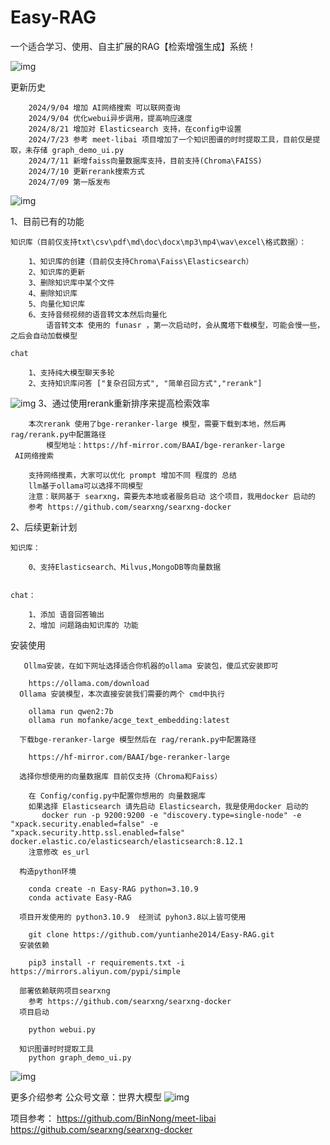 # Easy-RAG
一个适合学习、使用、自主扩展的RAG【检索增强生成】系统！


![img](https://github.com/yuntianhe2014/Easy-RAG/blob/main/img/zhu.png)

更新历史

        2024/9/04 增加 AI网络搜索 可以联网查询
        2024/9/04 优化webui异步调用，提高响应速度
        2024/8/21 增加对 Elasticsearch 支持，在config中设置
        2024/7/23 参考 meet-libai 项目增加了一个知识图谱的时时提取工具，目前仅是提取，未存储 graph_demo_ui.py
        2024/7/11 新增faiss向量数据库支持，目前支持(Chroma\FAISS)
        2024/7/10 更新rerank搜索方式
        2024/7/09 第一版发布
![img](https://github.com/yuntianhe2014/Easy-RAG/blob/main/img/zhuye.png)

1、目前已有的功能

    知识库（目前仅支持txt\csv\pdf\md\doc\docx\mp3\mp4\wav\excel\格式数据）：

        1、知识库的创建（目前仅支持Chroma\Faiss\Elasticsearch）
        2、知识库的更新
        3、删除知识库中某个文件
        4、删除知识库
        5、向量化知识库
        6、支持音频视频的语音转文本然后向量化 
            语音转文本 使用的 funasr ，第一次启动时，会从魔塔下载模型，可能会慢一些，之后会自动加载模型

    chat

        1、支持纯大模型聊天多轮
        2、支持知识库问答 ["复杂召回方式", "简单召回方式","rerank"]
![img](https://github.com/yuntianhe2014/Easy-RAG/blob/main/img/复杂方式.png)
        3、通过使用rerank重新排序来提高检索效率
        
        本次rerank 使用了bge-reranker-large 模型，需要下载到本地，然后再 rag/rerank.py中配置路径
            模型地址：https://hf-mirror.com/BAAI/bge-reranker-large
     AI网络搜索
        
        支持网络搜素，大家可以优化 prompt 增加不同 程度的 总结
        llm基于ollama可以选择不同模型
        注意：联网基于 searxng，需要先本地或者服务启动 这个项目，我用docker 启动的
        参考 https://github.com/searxng/searxng-docker

2、后续更新计划

    知识库：

        0、支持Elasticsearch、Milvus,MongoDB等向量数据


    chat：

        1、添加 语音回答输出
        2、增加 问题路由知识库的 功能
        

安装使用

       Ollma安装，在如下网址选择适合你机器的ollama 安装包，傻瓜式安装即可
      
        https://ollama.com/download
      Ollama 安装模型，本次直接安装我们需要的两个 cmd中执行
      
        ollama run qwen2:7b
        ollama run mofanke/acge_text_embedding:latest
       
      下载bge-reranker-large 模型然后在 rag/rerank.py中配置路径
        
        https://hf-mirror.com/BAAI/bge-reranker-large
        
      选择你想使用的向量数据库 目前仅支持（Chroma和Faiss）
      
        在 Config/config.py中配置你想用的 向量数据库
        如果选择 Elasticsearch 请先启动 Elasticsearch，我是使用docker 启动的
           docker run -p 9200:9200 -e "discovery.type=single-node" -e "xpack.security.enabled=false" -e "xpack.security.http.ssl.enabled=false" docker.elastic.co/elasticsearch/elasticsearch:8.12.1
        注意修改 es_url
        
      构造python环境
      
        conda create -n Easy-RAG python=3.10.9
        conda activate Easy-RAG
        
      项目开发使用的 python3.10.9  经测试 pyhon3.8以上皆可使用
      
        git clone https://github.com/yuntianhe2014/Easy-RAG.git
      安装依赖
      
        pip3 install -r requirements.txt -i  https://mirrors.aliyun.com/pypi/simple
       
      部署依赖联网项目searxng
        参考 https://github.com/searxng/searxng-docker
      项目启动
      
        python webui.py
        
      知识图谱时时提取工具
        python graph_demo_ui.py
  ![img](https://github.com/yuntianhe2014/Easy-RAG/blob/main/img/graph-tool.png)

更多介绍参考 公众号文章：世界大模型
![img](https://github.com/yuntianhe2014/Easy-RAG/blob/main/img/%E5%BE%AE%E4%BF%A1%E5%9B%BE%E7%89%87_20240524180648.jpg)

项目参考：
    https://github.com/BinNong/meet-libai
    https://github.com/searxng/searxng-docker
